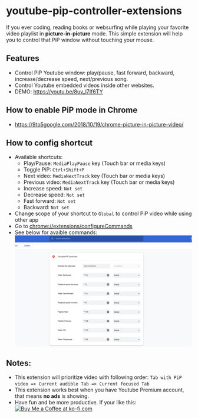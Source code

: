 # youtube-pip-controller-extensions
If you ever coding, reading books or websurfing while playing your favorite video playlist in **picture-in-picture** mode. This simple extension will help you to control that PiP window without touching your mouse.
## Features
- Control PiP Youtube window: play/pause, fast forward, backward, increase/decrease speed, next/previous song.
- Control Youtube embedded videos inside other websites.
- DEMO: https://youtu.be/8uv_l7If6TY
## How to enable PiP mode in Chrome
- https://9to5google.com/2018/10/19/chrome-picture-in-picture-video/
## How to config shortcut
- Available shortcuts:
    - Play/Pause: `MediaPlayPause` key (Touch bar or media keys)
    - Toggle PiP: `Ctrl+Shift+P`
    - Next video: `MediaNextTrack` key (Touch bar or media keys)
    - Previous video: `MediaNextTrack` key (Touch bar or media keys)
    - Increase speed: `Not set`
    - Decrease speed: `Not set`
    - Fast forward: `Not set`
    - Backward: `Not set`
- Change scope of your shortcut to `Global` to control PiP video while using other app
- Go to [chrome://extensions/configureCommands](chrome://extensions/configureCommands)
- See below for avaible commands:
 ![app_ss](/assets/app_ss.png)
## Notes:
- This extension will prioritize video with following order: 
`Tab with PiP video => Current audible Tab => Current focused Tab`
- This extension works best when you have Youtube Premium account, that means **no ads** is showing.
- Have fun and be more productive. If your like this: <a href='https://ko-fi.com/A0A7VF1X' target='_blank'><img height='36' style='border:0px;height:36px;' src='https://az743702.vo.msecnd.net/cdn/kofi5.png?v=2' border='0' alt='Buy Me a Coffee at ko-fi.com' /></a>

